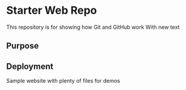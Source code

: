 # Starter Web Repo

This repository is for showing how Git and GitHub work
With new text

## Purpose

## Deployment

Sample website with plenty of files for demos
